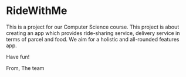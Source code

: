 # RideWithMe

This is a project for our Computer Science course.
This project is about creating an app which provides ride-sharing service, delivery service in terms of parcel and food.
We aim for a holistic and all-rounded features app.

Have fun!

From,
The team
